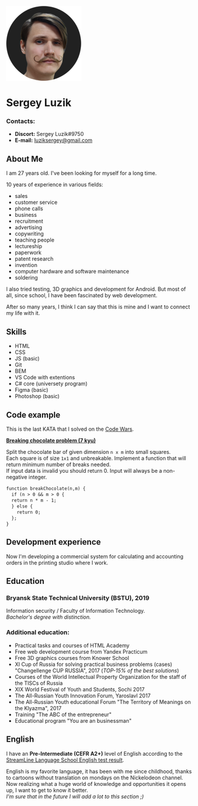 ![My photo](/photo.png)
# Sergey Luzik

### Contacts:
- **Discort:** Sergey Luzik#9750
- **E-mail:** luziksergey@gmail.com

## About Me

I am 27 years old. I've been looking for myself for a long time.

10 years of experience in various fields: 
* sales 
* customer service
* phone calls
* business
* recruitment
* advertising
* copywriting
* teaching people
* lectureship
* paperwork
* patent research
* invention
* сomputer hardware and software maintenance
* soldering

I also tried testing, 3D graphics and development for Android. But most of all, since school, I have been fascinated by web development.

After so many years, I think I can say that this is mine and I want to connect my life with it.

## Skills
* HTML
* CSS
* JS (basic)
* Git
* BEM
* VS Code with extentions
* C# core (universety program)
* Figma (basic)
* Photoshop (basic)

## Code example

This is the last KATA that I solved on the [Code Wars](https://www.codewars.com).

**[Breaking chocolate problem (7 kyu)](https://www.codewars.com/kata/534ea96ebb17181947000ada/javascript)**

Split the chocolate bar of given dimension `n x m` into small squares.\
Each square is of size `1x1` and unbreakable. Implement a function that will return minimum number of breaks needed.\
If input data is invalid you should return 0. Input will always be a non-negative integer.

```
function breakChocolate(n,m) {
  if (n > 0 && m > 0 {
  return n * m - 1;
  } else {
    return 0;
  };
}
```
## Development experience
Now I'm developing a commercial system for calculating and accounting orders in the printing studio where I work.

## Education

### **Bryansk State Technical University (BSTU), 2019** 
Information security / Faculty of Information Technology.\
*Bachelor's degree with distinction.*

### Additional education:
* Practical tasks and courses of HTML Academy
* Free web development course from Yandex Practicum
* Free 3D graphics courses from Knower School
* XI Cup of Russia for solving practical business problems (cases) "Changellenge CUP RUSSIA", 2017 (*TOP-15% of the best solutions*)
* Courses of the World Intellectual Property Organization for the staff of the TISCs of Russia
* XIX World Festival of Youth and Students, Sochi 2017
* The All-Russian Youth Innovation Forum, Yaroslavl 2017
* The All-Russian Youth educational Forum "The Territory of Meanings on the Klyazma", 2017
* Training "The ABC of the entrepreneur"
* Educational program "You are an businessman"

## English
I have an **Pre-Intermediate (CEFR A2+)** level of English according to the [StreamLine Language School English test result](https://test.str.by/).

English is my favorite language, it has been with me since childhood, thanks to cartoons without translation on mondays on the Nickelodeon channel.\
Now realizing what a huge world of knowledge and opportunities it opens up, I want to get to know it better.\
*I'm sure that in the future I will add a lot to this section ;)*

   



